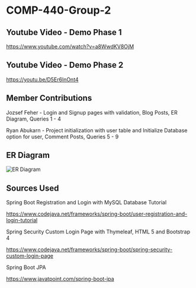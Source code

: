 # COMP-440-Group-2

## Youtube Video - Demo Phase 1

https://www.youtube.com/watch?v=a8WwdKV8OjM

## Youtube Video - Demo Phase 2

https://youtu.be/D5Er6lnOnt4

## Member Contributions
Jozsef Feher - Login and Signup pages with validation, Blog Posts, ER Diagram, Queries 1 - 4

Ryan Abukarn - Project initialization with user table and Initialize Database option for user, Comment Posts, Queries 5 - 9

## ER Diagram
![ER Diagram](https://user-images.githubusercontent.com/38539205/164583386-e6b50557-1506-4c16-8d58-e5a83e2e5418.jpg)

## Sources Used
Spring Boot Registration and Login with MySQL Database Tutorial

https://www.codejava.net/frameworks/spring-boot/user-registration-and-login-tutorial

Spring Security Custom Login Page with Thymeleaf, HTML 5 and Bootstrap 4

https://www.codejava.net/frameworks/spring-boot/spring-security-custom-login-page

Spring Boot JPA 

https://www.javatpoint.com/spring-boot-jpa
